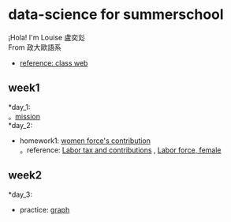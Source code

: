 # data-science for summerschool    
  
¡Hola! I'm Louise 盧奕彣  
From 政大歐語系  
  
* [reference: class web](https://www.peculab.org/)
## week1  
*day_1:  
。[mission](https://louiselu1011.github.io/data-science-summerschool/day%201/beginning.html)  
*day_2:  
* homework1: [women force's contribution](https://louiselu1011.github.io/data-science-summerschool/day2_homework1/data_combined.html)  
   。reference: [Labor tax and contributions](https://data.worldbank.org/indicator/IC.TAX.LABR.CP.ZS?view=chart)  , [Labor force, female](https://data.worldbank.org/indicator/SL.TLF.TOTL.FE.ZS?view=chart)
## week2  
*day_3:  
* practice: [graph](https://louiselu1011.github.io/data-science-summerschool/day3_visualization/graph-practice.html)
